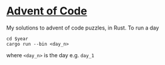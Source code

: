 # [Advent of Code](https://adventofcode.com/)

My solutions to advent of code puzzles, in Rust. To run a day

```shell
cd $year
cargo run --bin <day_n>
```

where `<day_n>` is the day e.g. `day_1`
